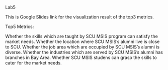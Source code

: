 Lab5

This is Google Slides link for the visualization result of the top3 metrics.

Top5 Metrics:

Whether the skills which are taught by SCU MSIS program can satisfy the market needs.
Whether the location where SCU MSIS’s alumni live is close to SCU.
Whether the job area which are occupied by SCU MSIS’s alumni is diverse.
Whether the industries which are served by SCU MSIS’s alumni has branches in Bay Area.
Whether SCU MSIS studens can grasp the skills to cater for the market needs.
